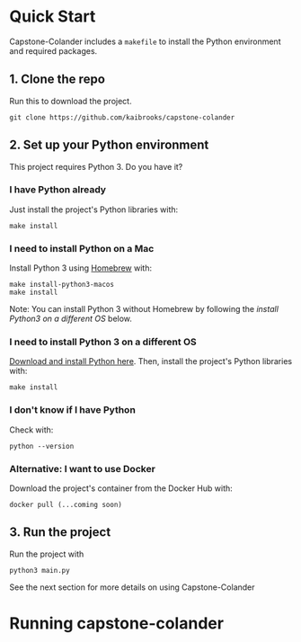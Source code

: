 # Quick Start

Capstone-Colander includes a `makefile` to install the Python environment and required packages.

## 1. Clone the repo

Run this to download the project.

```
git clone https://github.com/kaibrooks/capstone-colander
```

## 2. Set up your Python environment
This project requires Python 3. Do you have it?  

### I have Python already
Just install the project's Python libraries with:
```
make install
```

### I need to install Python on a Mac
Install Python 3 using [Homebrew](https://brew.sh) with:
```
make install-python3-macos
make install
```
Note: You can install Python 3 without Homebrew by following the *install Python3 on a different OS* below.

### I need to install Python 3 on a different OS
[Download and install Python here](https://www.python.org/downloads/release/python-385/ "Download Python here"). Then, install the project's Python libraries with:
```
make install
```

### I don't know if I have Python
Check with:
```
python --version
```

### Alternative: I want to use Docker
Download the project's container from the Docker Hub with:
```
docker pull (...coming soon)
```

## 3. Run the project
Run the project with
```
python3 main.py
```

See the next section for more details on using Capstone-Colander

# Running capstone-colander
